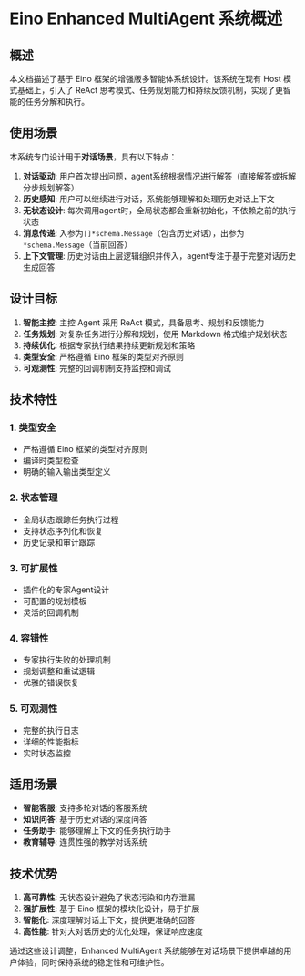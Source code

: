 # Eino Enhanced MultiAgent 系统概述

## 概述

本文档描述了基于 Eino 框架的增强版多智能体系统设计。该系统在现有 Host 模式基础上，引入了 ReAct 思考模式、任务规划能力和持续反馈机制，实现了更智能的任务分解和执行。

## 使用场景

本系统专门设计用于**对话场景**，具有以下特点：

1. **对话驱动**: 用户首次提出问题，agent系统根据情况进行解答（直接解答或拆解分步规划解答）
2. **历史感知**: 用户可以继续进行对话，系统能够理解和处理历史对话上下文
3. **无状态设计**: 每次调用agent时，全局状态都会重新初始化，不依赖之前的执行状态
4. **消息传递**: 入参为`[]*schema.Message`（包含历史对话），出参为`*schema.Message`（当前回答）
5. **上下文管理**: 历史对话由上层逻辑组织并传入，agent专注于基于完整对话历史生成回答

## 设计目标

1. **智能主控**: 主控 Agent 采用 ReAct 模式，具备思考、规划和反馈能力
2. **任务规划**: 对复杂任务进行分解和规划，使用 Markdown 格式维护规划状态
3. **持续优化**: 根据专家执行结果持续更新规划和策略
4. **类型安全**: 严格遵循 Eino 框架的类型对齐原则
5. **可观测性**: 完整的回调机制支持监控和调试

## 技术特性

### 1. 类型安全
- 严格遵循 Eino 框架的类型对齐原则
- 编译时类型检查
- 明确的输入输出类型定义

### 2. 状态管理
- 全局状态跟踪任务执行过程
- 支持状态序列化和恢复
- 历史记录和审计跟踪

### 3. 可扩展性
- 插件化的专家Agent设计
- 可配置的规划模板
- 灵活的回调机制

### 4. 容错性
- 专家执行失败的处理机制
- 规划调整和重试逻辑
- 优雅的错误恢复

### 5. 可观测性
- 完整的执行日志
- 详细的性能指标
- 实时状态监控

## 适用场景

- **智能客服**: 支持多轮对话的客服系统
- **知识问答**: 基于历史对话的深度问答
- **任务助手**: 能够理解上下文的任务执行助手
- **教育辅导**: 连贯性强的教学对话系统

## 技术优势

1. **高可靠性**: 无状态设计避免了状态污染和内存泄漏
2. **强扩展性**: 基于 Eino 框架的模块化设计，易于扩展
3. **智能化**: 深度理解对话上下文，提供更准确的回答
4. **高性能**: 针对大对话历史的优化处理，保证响应速度

通过这些设计调整，Enhanced MultiAgent 系统能够在对话场景下提供卓越的用户体验，同时保持系统的稳定性和可维护性。